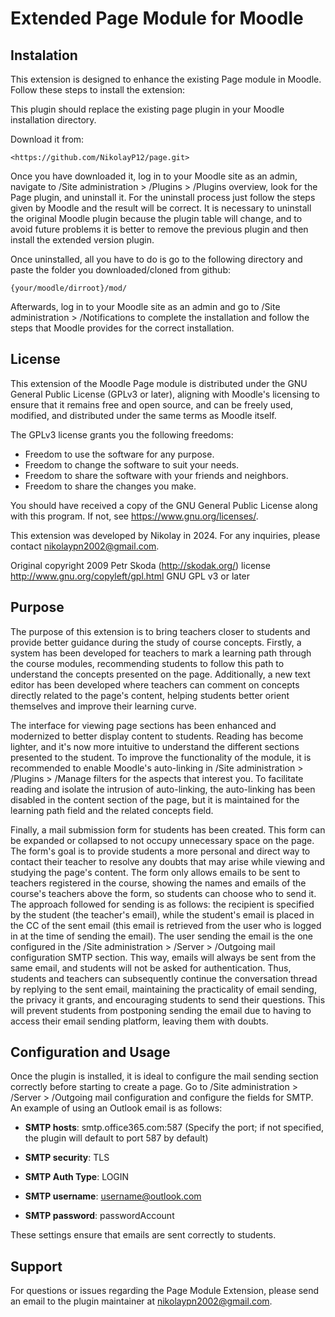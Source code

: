# Extended Page Module for Moodle

## Instalation

This extension is designed to enhance the existing Page module in Moodle.
Follow these steps to install the extension:

This plugin should replace the existing page plugin in your Moodle installation directory.

Download it from:

    <https://github.com/NikolayP12/page.git>

Once you have downloaded it, log in to your Moodle site as an admin, navigate to /Site administration > /Plugins > /Plugins overview, look for the Page plugin, and uninstall it. For the uninstall process just follow the steps given by Moodle and the result will be correct. It is necessary to uninstall the original Moodle plugin because the plugin table will change, and to avoid future problems it is better to remove the previous plugin and then install the extended version plugin.

Once uninstalled, all you have to do is go to the following directory and paste the folder you downloaded/cloned from github:

    {your/moodle/dirroot}/mod/

Afterwards, log in to your Moodle site as an admin and go to /Site administration >
/Notifications to complete the installation and follow the steps that Moodle provides for the correct installation.

## License

This extension of the Moodle Page module is distributed under the GNU General Public License (GPLv3 or later), aligning with Moodle's licensing to ensure that it remains free and open source, and can be freely used, modified, and distributed under the same terms as Moodle itself.

The GPLv3 license grants you the following freedoms:

- Freedom to use the software for any purpose.
- Freedom to change the software to suit your needs.
- Freedom to share the software with your friends and neighbors.
- Freedom to share the changes you make.

You should have received a copy of the GNU General Public License along with this program.
If not, see <https://www.gnu.org/licenses/>.

This extension was developed by Nikolay in 2024. For any inquiries, please contact nikolaypn2002@gmail.com.

Original copyright 2009 Petr Skoda (http://skodak.org/)
license http://www.gnu.org/copyleft/gpl.html GNU GPL v3 or later

## Purpose

The purpose of this extension is to bring teachers closer to students and provide better guidance during the study of course concepts. Firstly, a system has been developed for teachers to mark a learning path through the course modules, recommending students to follow this path to understand the concepts presented on the page. Additionally, a new text editor has been developed where teachers can comment on concepts directly related to the page's content, helping students better orient themselves and improve their learning curve.

The interface for viewing page sections has been enhanced and modernized to better display content to students. Reading has become lighter, and it's now more intuitive to understand the different sections presented to the student. To improve the functionality of the module, it is recommended to enable Moodle's auto-linking in /Site administration > /Plugins > /Manage filters for the aspects that interest you. To facilitate reading and isolate the intrusion of auto-linking, the auto-linking has been disabled in the content section of the page, but it is maintained for the learning path field and the related concepts field.

Finally, a mail submission form for students has been created. This form can be expanded or collapsed to not occupy unnecessary space on the page. The form's goal is to provide students a more personal and direct way to contact their teacher to resolve any doubts that may arise while viewing and studying the page's content. The form only allows emails to be sent to teachers registered in the course, showing the names and emails of the course's teachers above the form, so students can choose who to send it. The approach followed for sending is as follows: the recipient is specified by the student (the teacher's email), while the student's email is placed in the CC of the sent email (this email is retrieved from the user who is logged in at the time of sending the email). The user sending the email is the one configured in the /Site administration > /Server > /Outgoing mail configuration SMTP section. This way, emails will always be sent from the same email, and students will not be asked for authentication. Thus, students and teachers can subsequently continue the conversation thread by replying to the sent email, maintaining the practicality of email sending, the privacy it grants, and encouraging students to send their questions. This will prevent students from postponing sending the email due to having to access their email sending platform, leaving them with doubts.

## Configuration and Usage

Once the plugin is installed, it is ideal to configure the mail sending section correctly before starting to create a page. Go to /Site administration > /Server > /Outgoing mail configuration and configure the fields for SMTP. An example of using an Outlook email is as follows:

- **SMTP hosts**: smtp.office365.com:587 (Specify the port; if not specified, the plugin will default to port 587 by default)

- **SMTP security**: TLS

- **SMTP Auth Type**: LOGIN

- **SMTP username**: username@outlook.com

- **SMTP password**: passwordAccount

These settings ensure that emails are sent correctly to students.

## Support

For questions or issues regarding the Page Module Extension, please send an email to the plugin maintainer at nikolaypn2002@gmail.com.
